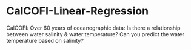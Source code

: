 # CalCOFI-Linear-Regression
CalCOFI: Over 60 years of oceanographic data: Is there a relationship between water salinity &amp; water temperature? Can you predict the water temperature based  on salinity?
